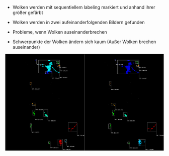 * Wolken werden mit sequentiellem labeling markiert und anhand ihrer größer gefärbt
* Wolken werden in zwei aufeinanderfolgenden Bildern gefunden
* Probleme, wenn Wolken auseinanderbrechen


* Schwerpunkte der Wolken ändern sich kaum (Außer Wolken brechen auseinander)

![Alt Text](track.gif)

